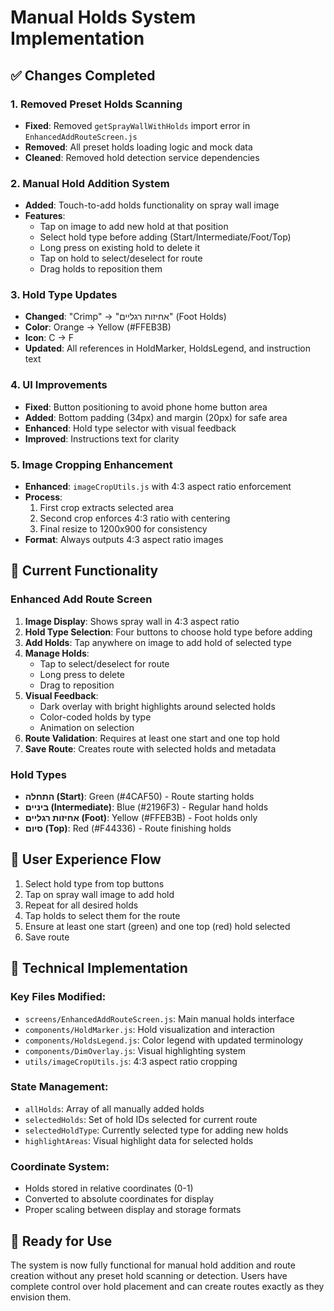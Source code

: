 # Manual Holds System Implementation

## ✅ Changes Completed

### 1. Removed Preset Holds Scanning

- **Fixed**: Removed `getSprayWallWithHolds` import error in `EnhancedAddRouteScreen.js`
- **Removed**: All preset holds loading logic and mock data
- **Cleaned**: Removed hold detection service dependencies

### 2. Manual Hold Addition System

- **Added**: Touch-to-add holds functionality on spray wall image
- **Features**:
  - Tap on image to add new hold at that position
  - Select hold type before adding (Start/Intermediate/Foot/Top)
  - Long press on existing hold to delete it
  - Tap on hold to select/deselect for route
  - Drag holds to reposition them

### 3. Hold Type Updates

- **Changed**: "Crimp" → "אחיזות רגליים" (Foot Holds)
- **Color**: Orange → Yellow (#FFEB3B)
- **Icon**: C → F
- **Updated**: All references in HoldMarker, HoldsLegend, and instruction text

### 4. UI Improvements

- **Fixed**: Button positioning to avoid phone home button area
- **Added**: Bottom padding (34px) and margin (20px) for safe area
- **Enhanced**: Hold type selector with visual feedback
- **Improved**: Instructions text for clarity

### 5. Image Cropping Enhancement

- **Enhanced**: `imageCropUtils.js` with 4:3 aspect ratio enforcement
- **Process**:
  1. First crop extracts selected area
  2. Second crop enforces 4:3 ratio with centering
  3. Final resize to 1200x900 for consistency
- **Format**: Always outputs 4:3 aspect ratio images

## 🎯 Current Functionality

### Enhanced Add Route Screen

1. **Image Display**: Shows spray wall in 4:3 aspect ratio
2. **Hold Type Selection**: Four buttons to choose hold type before adding
3. **Add Holds**: Tap anywhere on image to add hold of selected type
4. **Manage Holds**:
   - Tap to select/deselect for route
   - Long press to delete
   - Drag to reposition
5. **Visual Feedback**:
   - Dark overlay with bright highlights around selected holds
   - Color-coded holds by type
   - Animation on selection
6. **Route Validation**: Requires at least one start and one top hold
7. **Save Route**: Creates route with selected holds and metadata

### Hold Types

- **התחלה (Start)**: Green (#4CAF50) - Route starting holds
- **ביניים (Intermediate)**: Blue (#2196F3) - Regular hand holds
- **אחיזות רגליים (Foot)**: Yellow (#FFEB3B) - Foot holds only
- **סיום (Top)**: Red (#F44336) - Route finishing holds

## 📱 User Experience Flow

1. Select hold type from top buttons
2. Tap on spray wall image to add hold
3. Repeat for all desired holds
4. Tap holds to select them for the route
5. Ensure at least one start (green) and one top (red) hold selected
6. Save route

## 🔧 Technical Implementation

### Key Files Modified:

- `screens/EnhancedAddRouteScreen.js`: Main manual holds interface
- `components/HoldMarker.js`: Hold visualization and interaction
- `components/HoldsLegend.js`: Color legend with updated terminology
- `components/DimOverlay.js`: Visual highlighting system
- `utils/imageCropUtils.js`: 4:3 aspect ratio cropping

### State Management:

- `allHolds`: Array of all manually added holds
- `selectedHolds`: Set of hold IDs selected for current route
- `selectedHoldType`: Currently selected type for adding new holds
- `highlightAreas`: Visual highlight data for selected holds

### Coordinate System:

- Holds stored in relative coordinates (0-1)
- Converted to absolute coordinates for display
- Proper scaling between display and storage formats

## 🚀 Ready for Use

The system is now fully functional for manual hold addition and route creation without any preset hold scanning or detection. Users have complete control over hold placement and can create routes exactly as they envision them.
